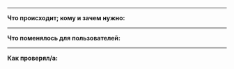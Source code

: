<!--
Если Вы сделали новый шаблон устройства, прочитайте, пожалуйста, эту 
инструкцию https://docs.google.com/document/d/1QuC7aIOph28jpWhG23iRglvHc9igXZJHnHpeEDYG0tU/edit#heading=h.y1udrz334w6y

Ваши изменения должны ей соответствовать!
-->
___________________________________
**Что происходит; кому и зачем нужно:**


___________________________________
**Что поменялось для пользователей:**


___________________________________
**Как проверял/а:**
